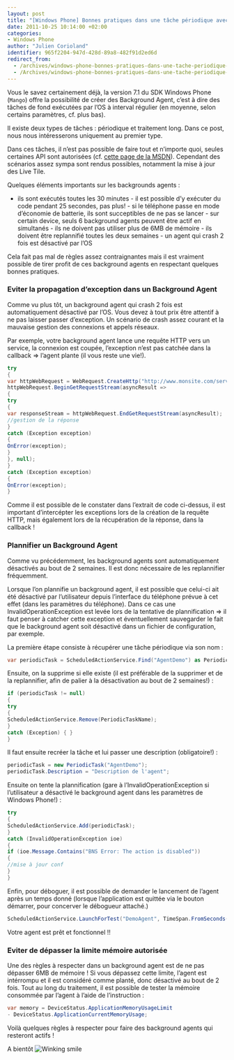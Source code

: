 ```yaml
---
layout: post
title: "[Windows Phone] Bonnes pratiques dans une tâche périodique avec un background agent"
date: 2011-10-25 10:14:00 +02:00
categories:
- Windows Phone
author: "Julien Corioland"
identifier: 965f2204-947d-428d-89a8-482f91d2ed6d
redirect_from:
  - /archives/windows-phone-bonnes-pratiques-dans-une-tache-periodique-avec-un-background-agent
  - /Archives/windows-phone-bonnes-pratiques-dans-une-tache-periodique-avec-un-background-agent
---
```


Vous le savez certainement déjà, la version 7.1 du SDK Windows Phone (`Mango`) offre la possibilité de créer des Background Agent, c’est à dire des tâches de fond exécutées par l’OS à interval régulier (en moyenne, selon certains paramètres, cf. plus bas).

Il existe deux types de tâches : périodique et traitement long. Dans ce post, nous nous intéresserons uniquement au premier type.

Dans ces tâches, il n’est pas possible de faire tout et n’importe quoi, seules certaines API sont autorisées (cf. [cette page de la MSDN](http://msdn.microsoft.com/en-us/library/hh202962(v=VS.92).aspx)). Cependant des scénarios assez sympa sont rendus possibles, notamment la mise à jour des Live Tile.

Quelques éléments importants sur les backgrounds agents :

- ils sont exécutés toutes les 30 minutes  - il est possible d’y exécuter du code pendant 25 secondes, pas plus!  - si le téléphone passe en mode d’économie de batterie, ils sont succeptibles de ne pas se lancer  - sur certain device, seuls 6 background agents peuvent être actif en simultanés  - ils ne doivent pas utiliser plus de 6MB de mémoire  - ils doivent être replannifié toutes les deux semaines  - un agent qui crash 2 fois est désactivé par l’OS

Cela fait pas mal de règles assez contraignantes mais il est vraiment possible de tirer profit de ces background agents en respectant quelques bonnes pratiques.

### Eviter la propagation d’exception dans un Background Agent

Comme vu plus tôt, un background agent qui crash 2 fois est automatiquement désactivé par l’OS. Vous devez à tout prix être attentif à ne pas laisser passer d’exception. Un scénario de crash assez courant et la mauvaise gestion des connexions et appels réseaux.

Par exemple, votre background agent lance une requête HTTP vers un service, la connexion est coupée, l’exception n’est pas catchée dans la callback => l’agent plante (il vous reste une vie!).

```csharp
try
{
var httpWebRequest = WebRequest.CreateHttp("http://www.monsite.com/service.aspx");
httpWebRequest.BeginGetRequestStream(asyncResult =>
{
try
{
var responseStream = httpWebRequest.EndGetRequestStream(asyncResult);
//gestion de la réponse
}
catch (Exception exception)
{
OnError(exception);
}
}, null);
}
catch (Exception exception)
{
OnError(exception);
}
```
Comme il est possible de le constater dans l’extrait de code ci-dessus, il est important d’intercépter les exceptions lors de la création de la requête HTTP, mais également lors de la récupération de la réponse, dans la callback !

### Plannifier un Background Agent

Comme vu précédemment, les background agents sont automatiquement désactivés au bout de 2 semaines. Il est donc nécessaire de les replannifier fréquemment.

Lorsque l’on plannifie un background agent, il est possible que celui-ci ait été désactivé par l’utilisateur depuis l’interface du téléphone prévue à cet effet (dans les paramètres du téléphone). Dans ce cas une InvalidOperationException est levée lors de la tentative de plannification => il faut penser à catcher cette exception et éventuellement sauvegarder le fait que le background agent soit désactivé dans un fichier de configuration, par exemple.

La première étape consiste à récupérer une tâche périodique via son nom :

```csharp
var periodicTask = ScheduledActionService.Find("AgentDemo") as PeriodicTask;
```
Ensuite, on la supprime si elle existe (il est préférable de la supprimer et de la replannifier, afin de palier à la désactivation au bout de 2 semaines!) :

```csharp
if (periodicTask != null)
{
try
{
ScheduledActionService.Remove(PeriodicTaskName);
}
catch (Exception) { }
}
```
Il faut ensuite recréer la tâche et lui passer une description (obligatoire!) :

```csharp
periodicTask = new PeriodicTask("AgentDemo");
periodicTask.Description = "Description de l'agent";
```
Ensuite on tente la plannification (gare à l’InvalidOperationException si l’utilisateur a désactivé le background agent dans les paramètres de Windows Phone!) :

```csharp
try
{
ScheduledActionService.Add(periodicTask);
}
catch (InvalidOperationException ioe)
{
if (ioe.Message.Contains("BNS Error: The action is disabled"))
{
//mise à jour conf
}
}
```
Enfin, pour déboguer, il est possible de demander le lancement de l’agent après un temps donné (lorsque l’application est quittée via le bouton démarrer, pour concerver le débogueur attaché.)

```csharp
ScheduledActionService.LaunchForTest("DemoAgent", TimeSpan.FromSeconds(10));
```
Votre agent est prêt et fonctionnel !!

### Eviter de dépasser la limite mémoire autorisée

Une des règles à respecter dans un background agent est de ne pas dépasser 6MB de mémoire ! Si vous dépassez cette limite, l’agent est intérrompu et il est considéré comme planté, donc désactivé au bout de 2 fois. Tout au long du traitement, il est possible de tester la mémoire consommée par l’agent à l’aide de l’instruction :

```csharp
var memory = DeviceStatus.ApplicationMemoryUsageLimit
- DeviceStatus.ApplicationCurrentMemoryUsage;
```
Voilà quelques règles à respecter pour faire des background agents qui resteront actifs !

A bientôt <img style="border-bottom-style: none; border-left-style: none; border-top-style: none; border-right-style: none" class="wlEmoticon wlEmoticon-winkingsmile" alt="Winking smile" src="https://juliencorioland.blob.core.windows.net/medias/c3f8d0ab-c7b3-4f1a-9897-6df77a11f923">

